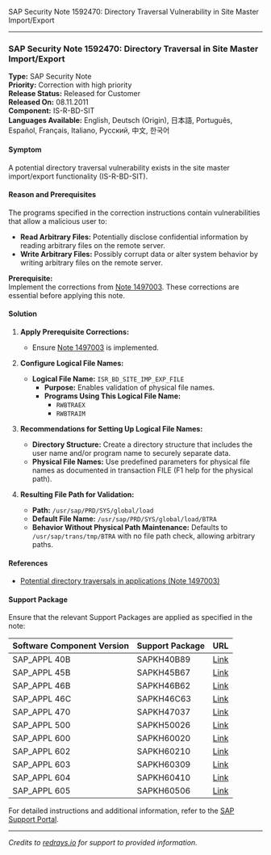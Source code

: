 SAP Security Note 1592470: Directory Traversal Vulnerability in Site Master Import/Export

---

### SAP Security Note 1592470: Directory Traversal in Site Master Import/Export

**Type:** SAP Security Note  
**Priority:** Correction with high priority  
**Release Status:** Released for Customer  
**Released On:** 08.11.2011  
**Component:** IS-R-BD-SIT  
**Languages Available:** English, Deutsch (Origin), 日本語, Português, Español, Français, Italiano, Русский, 中文, 한국어

#### **Symptom**
A potential directory traversal vulnerability exists in the site master import/export functionality (IS-R-BD-SIT).

#### **Reason and Prerequisites**
The programs specified in the correction instructions contain vulnerabilities that allow a malicious user to:
- **Read Arbitrary Files:** Potentially disclose confidential information by reading arbitrary files on the remote server.
- **Write Arbitrary Files:** Possibly corrupt data or alter system behavior by writing arbitrary files on the remote server.

**Prerequisite:**  
Implement the corrections from [Note 1497003](https://me.sap.com/notes/1497003). These corrections are essential before applying this note.

#### **Solution**
1. **Apply Prerequisite Corrections:**
   - Ensure [Note 1497003](https://me.sap.com/notes/1497003) is implemented.

2. **Configure Logical File Names:**
   - **Logical File Name:** `ISR_BD_SITE_IMP_EXP_FILE`
     - **Purpose:** Enables validation of physical file names.
     - **Programs Using This Logical File Name:**
       - `RWBTRAEX`
       - `RWBTRAIM`

3. **Recommendations for Setting Up Logical File Names:**
   - **Directory Structure:** Create a directory structure that includes the user name and/or program name to securely separate data.
   - **Physical File Names:** Use predefined parameters for physical file names as documented in transaction FILE (F1 help for the physical path).

4. **Resulting File Path for Validation:**
   - **Path:** `/usr/sap/PRD/SYS/global/load`
   - **Default File Name:** `/usr/sap/PRD/SYS/global/load/BTRA`
   - **Behavior Without Physical Path Maintenance:** Defaults to `/usr/sap/trans/tmp/BTRA` with no file path check, allowing arbitrary paths.

#### **References**
- [Potential directory traversals in applications (Note 1497003)](https://me.sap.com/notes/1497003)

#### **Support Package**
Ensure that the relevant Support Packages are applied as specified in the note:

| Software Component Version | Support Package | URL |
|----------------------------|-----------------|-----|
| SAP_APPL 40B               | SAPKH40B89      | [Link](https://me.sap.com/supportpackage/SAPKH40B89) |
| SAP_APPL 45B               | SAPKH45B67      | [Link](https://me.sap.com/supportpackage/SAPKH45B67) |
| SAP_APPL 46B               | SAPKH46B62      | [Link](https://me.sap.com/supportpackage/SAPKH46B62) |
| SAP_APPL 46C               | SAPKH46C63      | [Link](https://me.sap.com/supportpackage/SAPKH46C63) |
| SAP_APPL 470               | SAPKH47037      | [Link](https://me.sap.com/supportpackage/SAPKH47037) |
| SAP_APPL 500               | SAPKH50026      | [Link](https://me.sap.com/supportpackage/SAPKH50026) |
| SAP_APPL 600               | SAPKH60020      | [Link](https://me.sap.com/supportpackage/SAPKH60020) |
| SAP_APPL 602               | SAPKH60210      | [Link](https://me.sap.com/supportpackage/SAPKH60210) |
| SAP_APPL 603               | SAPKH60309      | [Link](https://me.sap.com/supportpackage/SAPKH60309) |
| SAP_APPL 604               | SAPKH60410      | [Link](https://me.sap.com/supportpackage/SAPKH60410) |
| SAP_APPL 605               | SAPKH60506      | [Link](https://me.sap.com/supportpackage/SAPKH60506) |

For detailed instructions and additional information, refer to the [SAP Support Portal](https://me.sap.com/notes/1592470).

---

*Credits to [redrays.io](https://redrays.io) for support to provided information.*